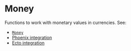 # Money

Functions to work with monetary values in currencies. See:

- [`Money`](lib/money.ex)
- [Phoenix integration](lib/money/phoenix.ex)
- [Ecto integration](lib/money/ecto.ex)
